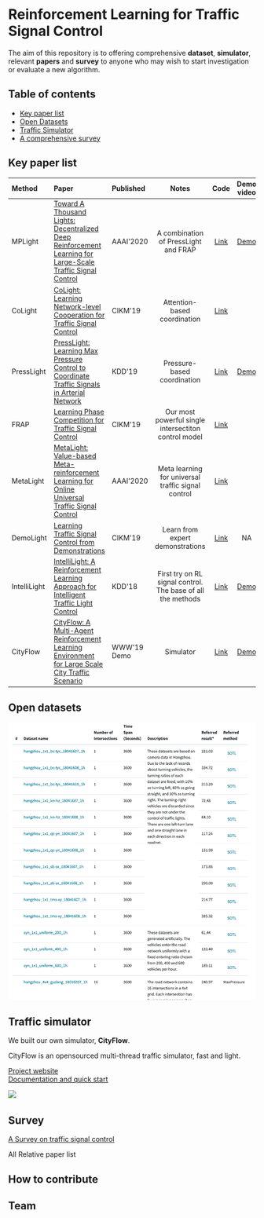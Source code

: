 # Reinforcement Learning for Traffic Signal Control

The aim of this repository is to offering comprehensive **dataset**, **simulator**, relevant **papers** and **survey** to anyone who may wish to start investigation or evaluate a new algorithm.



## Table of contents

- [Key paper list](#key-paper-list)
- [Open Datasets](#open-datasets)
- [Traffic Simulator](#traffic-simulator)
- [A comprehensive survey](#survey)

## Key paper list

<!--### Single intersection

| Method | Paper          | Published | Notes   |
| :------------- | :------------- | :-------- | :-----: |
| MetaLight |  [MetaLight: Value-based Meta-reinforcement Learning for Online Universal Traffic Signal Control]() |AAAI'2020 | |
|DemoLight|[Learning Traffic Signal Control from Demonstrations]() |CIKM'19 | |
| FRAP  | [Learning Phase Competition for Traffic Signal Control]() | CIKM'19 |  |
| IntelliLight|[IntelliLight: A Reinforcement Learning Approach for Intelligent Traffic Light Control]() | KDD'18|First try on RL signal control. The base of all the methods|

### Multi-intersection-->


| Method | Paper          | Published | Notes   | Code | Demo video | Poster|
| :------------- | :------------- | :-------- | :-----: | :-----: | :-----: | :-----: | 
| MPLight | [Toward A Thousand Lights: Decentralized Deep Reinforcement Learning for Large-Scale Traffic Signal Control](https://traffic-signal-control.github.io/a-thousand-lights.html) | AAAI'2020 | A combination of PressLight and FRAP  | [Link]() |[Demo]() | [poster]()|
|CoLight |[CoLight: Learning Network-level Cooperation for Traffic Signal Control]() | CIKM'19 | Attention-based coordination| [Link]() | | [poster]()|
|PressLight|[PressLight: Learning Max Pressure Control to Coordinate Traffic Signals in Arterial Network]()|KDD'19| Pressure-based coordination| [Link]() |[Demo]() |[poster]()|
| FRAP  | [Learning Phase Competition for Traffic Signal Control]() | CIKM'19 | Our most powerful single intersectiton control model | [Link]() ||[poster](https://github.com/traffic-signal-control/RL_signals/blob/master/posters/cikm2019_frap.pdf)|
| MetaLight |  [MetaLight: Value-based Meta-reinforcement Learning for Online Universal Traffic Signal Control]() |AAAI'2020 | Meta learning for universal traffic signal control | [Link]() ||[poster]()|
|DemoLight|[Learning Traffic Signal Control from Demonstrations]() |CIKM'19 | Learn from expert demonstrations | [Link]() |NA| [poster](https://github.com/traffic-signal-control/RL_signals/blob/master/posters/cikm-demolight.pdf)|
| IntelliLight|[IntelliLight: A Reinforcement Learning Approach for Intelligent Traffic Light Control]() | KDD'18|First try on RL signal control. The base of all the methods| [Link]() | [Demo]()|[poster](https://github.com/traffic-signal-control/RL_signals/blob/master/posters/KDD18-intelliLight.pdf) |
| CityFlow |[CityFlow: A Multi-Agent Reinforcement Learning Environment for Large Scale City Traffic Scenario](https://arxiv.org/abs/1905.05217) | WWW'19 Demo| Simulator | [Link]()| [Demo]() |[poster]()|


## Open datasets

<img src="benchmark_data.png" width="800" />


<!--| # | Name       | Referred Result| Refered method  |
| :------------- | :------------- | :-------- | :-----: |
| 1| hangzhou\_1x1\_bc-tyc\_18041607\_1h |	221.03 | SOTL
| 2| hangzhou\_1x1\_bc-tyc\_18041608\_1h |	 334.72 | SOTL|
||.....||-->
<!--3	hangzhou_1x1_bc-tyc_18041610_1h		213.20	SOTL
4	hangzhou_1x1_kn-hz_18041607_1h	1	72.48	SOTL
5	hangzhou_1x1_kn-hz_18041608_1h	1	64.10	SOTL
6	hangzhou_4x4_gudang_18041610_1h	16	240.97	MaxPressure
-->


## Traffic simulator
We built our own simulator, **CityFlow**. 

CityFlow is an opensourced multi-thread traffic simulator, fast and light.

[Project website](https://github.com/cityflow-project/CityFlow)   
[Documentation and quick start](https://cityflow.readthedocs.io/en/latest/) 


<img src="https://user-images.githubusercontent.com/44251346/62375390-c9e98600-b570-11e9-8808-e13dbe776f1e.gif" width="400" />



<!--| Paper          | Published | Notes   |
| :------------- | :-------- | :-----: |
|[CityFlow: A Multi-Agent Reinforcement Learning Environment for Large Scale City Traffic Scenario](https://arxiv.org/abs/1905.05217) | WWW'19 Demo| Simulator |
-->

 
## Survey

[A Survey on traffic signal control]()

All Relative paper list










## How to contribute



## Team



